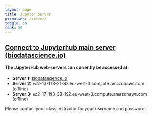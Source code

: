 ```yaml
---
layout: page
title: Jupyter Server
permalink: /server/
toggle: on
rank: 50
---
```


<h2> <a href="https://www.biodatascience.io">Connect to Jupyterhub main server (biodatascience.io)</a> </h2>

#### The JupyterHub web-servers can currently be accessed at:
  - **Server 1:** <a href="https://www.biodatascience.io"> biodatascience.io</a>
  - **Server 2:** ec2-13-128-21-83.eu-west-3.compute.amazonaws.com (offline)
  - **Server 3:** ec2-17-193-39-192.eu-west-3.compute.amazonaws.com (offline)

Please contact your class instructor for your username and password. 
